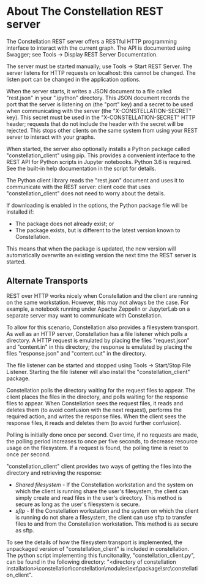 # About The Constellation REST server

The Constellation REST server offers a RESTful HTTP programming
interface to interact with the current graph. The API is documented
using Swagger; see Tools -> Display REST Server Documentation.

The server must be started manually; use Tools -> Start REST Server. The
server listens for HTTP requests on localhost: this cannot be changed.
The listen port can be changed in the application options.

When the server starts, it writes a JSON document to a file called
"rest.json" in your ".ipython" directory. This JSON document
records the port that the server is listening on (the "port" key) and a
secret to be used when communicating with the server (the
"X-CONSTELLATION-SECRET" key). This secret must be used in the
"X-CONSTELLATION-SECRET" HTTP header; requests that do not include the
header with the secret will be rejected. This stops other clients on the
same system from using your REST server to interact with your graphs.

When started, the server also optionally installs a Python package called
"constellation_client" using pip. This provides
a convenient interface to the REST API for Python scripts in Jupyter
notebooks. Python 3.6 is required. See the built-in help documentation
in the script for details.

The Python client library reads the "rest.json" document and uses it to
communicate with the REST server: client code that uses
"constellation_client" does not need to worry about the details.

If downloading is enabled in the options, the Python package file will be
installed if:

-   The package does not already exist; or
-   The package exists, but is different to the latest version known
    to Constellation.

This means that when the package is updated, the new version will
automatically overwrite an existing version the next time the REST
server is started.

## Alternate Transports

REST over HTTP works nicely when Constellation and the client are
running on the same workstation. However, this may not always be the
case. For example, a notebook running under Apache Zeppelin or
JupyterLab on a separate server may want to communicate with
Constellation.

To allow for this scenario, Constellation also provides a filesystem
transport. As well as an HTTP server, Constellation has a file listener
which polls a directory. A HTTP request is emulated by placing the files
"request.json" and "content.in" in this directory; the response is
emulated by placing the files "response.json" and "content.out" in the
directory.

The file listener can be started and stopped using Tools -> Start/Stop
File Listener. Starting the file listener will also install the
"constellation_client" package.

Constellation polls the directory waiting for the request files to
appear. The client places the files in the directory, and polls waiting
for the response files to appear. When Constellation sees the request
files, it reads and deletes them (to avoid confusion with the next
request), performs the required action, and writes the response files.
When the client sees the response files, it reads and deletes them (to
avoid further confusion).

Polling is initially done once per second. Over time, if no requests are
made, the polling period increases to once per five seconds, to decrease
resource usage on the filesystem. If a request is found, the polling
time is reset to once per second.

"constellation_client" client provides two ways of getting the files
into the directory and retrieving the response:

-   *Shared filesystem* - If the Constellation workstation and the
    system on which the client is running share the user's filesystem,
    the client can simply create and read files in the user's directory.
    This method is secure as long as the user's filesystem is secure.
-   *sftp* - If the Constellation workstation and the system on which
    the client is running do not share a filesystem, the client can use
    sftp to transfer files to and from the Constellation workstation.
    This method is as secure as sftp.

To see the details of how the filesystem transport is implemented, the 
unpackaged version of "constellation\_client" is included in constellation. 
The python script implementing this funcitonality, "constellation\_client.py",
can be found in the following directory: 
"&lt;directory of constellation installation&gt;\constellation\constellation\modules\ext\package\src\constellation_client". 
